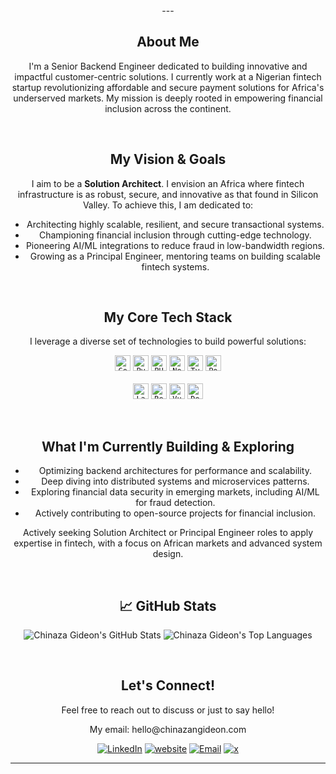 <div align="center">
<!--   <img src="https://placehold.co/150x150/e0e0e0/ffffff?text=Your+Avatar" alt="Your GitHub Avatar" style="border-radius: 50%; width: 150px; height: 150px; object-fit: cover;">
  <h1>Hi there 👋, I'm Chinaza Gideon</h1>
  <h3>Senior Backend Engineer | Aspiring Solution Architect</h3>
  <p>Building impactful, scalable, and customer-centric solutions for a more inclusive Africa.</p>
  <br> -->
  <!-- Optional: Add a short, impactful badge or social links here too -->
<!--   <a href="https://www.linkedin.com/in/chinazangideon/" target="_blank"><img src="https://img.shields.io/badge/LinkedIn-0077B5?style=for-the-badge&logo=linkedin&logoColor=white" alt="LinkedIn"></a>
  <a href="chinazangideon.com" target="_blank"><img src="https://img.shields.io/badge/Website-4285F4?style=for-the-badge&logo=chrome&logoColor=white" alt="website"></a>
  <a href="mailto:hello@chinazangideon.com" target="_blank"><img src="https://img.shields.io/badge/Email-D14836?style=for-the-badge&logo=gmail&logoColor=white" alt="Email"></a>
  <a href="https://x.com/ngwug" target="_blank"><img src="https://img.shields.io/badge/x-324845?style=for-the-badge&logo=x&logoColor=white" alt="x"></a>
</div>-->
 ---

<h2>About Me</h2>
<p>I'm a Senior Backend Engineer dedicated to building innovative and impactful customer-centric solutions. I currently work at a Nigerian fintech startup revolutionizing affordable and secure payment solutions for Africa's underserved markets. My mission is deeply rooted in empowering financial inclusion across the continent.</p>
<!-- <p>My expertise lies in backend engineering and building scalable systems, where I methodically address complex challenges through practical implementation and robust architectural design. My passion stems from building solutions that help my community, family, and foster steady growth, aiming to contribute to a more inclusive economic future.</p>
 -->
<br>

<h2>My Vision & Goals</h2>
<p>I aim to be a <strong>Solution Architect</strong>. I envision an Africa where fintech infrastructure is as robust, secure, and innovative as that found in Silicon Valley. To achieve this, I am dedicated to:</p>
<ul>
  <li>Architecting highly scalable, resilient, and secure transactional systems.</li>
  <li>Championing financial inclusion through cutting-edge technology.</li>
  <li>Pioneering AI/ML integrations to reduce fraud in low-bandwidth regions.</li>
  <li>Growing as a Principal Engineer, mentoring teams on building scalable fintech systems.</li>
</ul>

<br>

<h2>My Core Tech Stack</h2>
<p>I leverage a diverse set of technologies to build powerful solutions:</p>
<p>
  <code><img height="25" src="https://img.shields.io/badge/Go-00ADD8?style=for-the-badge&logo=go&logoColor=white" alt="Go"></code>
  <code><img height="25" src="https://img.shields.io/badge/Python-3776AB?style=for-the-badge&logo=python&logoColor=white" alt="Python"></code>
  <code><img height="25" src="https://img.shields.io/badge/PHP-777BB4?style=for-the-badge&logo=php&logoColor=white" alt="PHP"></code>
  <code><img height="25" src="https://img.shields.io/badge/Node.js-339933?style=for-the-badge&logo=node.js&logoColor=white" alt="Node.js"></code>
  <code><img height="25" src="https://img.shields.io/badge/TypeScript-007ACC?style=for-the-badge&logo=typescript&logoColor=white" alt="TypeScript"></code>
  <code><img height="25" src="https://img.shields.io/badge/PostgreSQL-316192?style=for-the-badge&logo=postgresql&logoColor=white" alt="PostgreSQL"></code>
  <br><br>
  <code><img height="25" src="https://img.shields.io/badge/Laravel-FF2D20?style=for-the-badge&logo=laravel&logoColor=white" alt="Laravel"></code>
  <code><img height="25" src="https://img.shields.io/badge/React-20232A?style=for-the-badge&logo=react&logoColor=61DAFB" alt="React"></code>
  <code><img height="25" src="https://img.shields.io/badge/Vue.js-4FC08D?style=for-the-badge&logo=vue.js&logoColor=white" alt="Vue.js"></code>
  <code><img height="25" src="https://img.shields.io/badge/Docker-2496ED?style=for-the-badge&logo=docker&logoColor=white" alt="Docker"></code>
  <!-- Feel free to add more relevant technologies here, e.g., cloud platforms (AWS, GCP, Azure), CI/CD tools, message brokers, etc. -->
</p>

<br>

<h2>What I'm Currently Building & Exploring</h2>
<ul>
  <li>Optimizing backend architectures for performance and scalability.</li>
  <li>Deep diving into distributed systems and microservices patterns.</li>
  <li>Exploring financial data security in emerging markets, including AI/ML for fraud detection.</li>
  <li>Actively contributing to open-source projects for financial inclusion.</li>
</ul>
<p>Actively seeking Solution Architect or Principal Engineer roles to apply expertise in fintech, with a focus on African markets and advanced system design.</p>

<br>

<h2>📈 GitHub Stats</h2>
<!-- Replace [YOUR_GITHUB_USERNAME] with your actual GitHub username -->
<p align="center">
  <img src="https://github-readme-stats.vercel.app/api?username=chinazagideon&show_icons=true&theme=radical&include_all_commits=true&count_private=true" alt="Chinaza Gideon's GitHub Stats"/>
  <img src="https://github-readme-stats.vercel.app/api/top-langs/?username=chinazagideon&layout=compact&theme=radical" alt="Chinaza Gideon's Top Languages"/>
</p>

<br>

<h2>Let's Connect!</h2>
<p>Feel free to reach out to discuss or just to say hello!</p>
<p>My email: hello@chinazangideon.com</p>
<p>
   <a href="https://www.linkedin.com/in/chinazangideon/" target="_blank"><img src="https://img.shields.io/badge/LinkedIn-0077B5?style=for-the-badge&logo=linkedin&logoColor=white" alt="LinkedIn"></a>
  <a href="chinazangideon.com" target="_blank"><img src="https://img.shields.io/badge/Website-4285F4?style=for-the-badge&logo=chrome&logoColor=white" alt="website"></a>
  <a href="mailto:hello@chinazangideon.com" target="_blank"><img src="https://img.shields.io/badge/Email-D14836?style=for-the-badge&logo=gmail&logoColor=white" alt="Email"></a>
  <a href="https://x.com/ngwug" target="_blank"><img src="https://img.shields.io/badge/x-324845?style=for-the-badge&logo=x&logoColor=white" alt="x"></a>
  <!-- Add other relevant social links like Twitter/X, Personal Website/Blog -->
</p>

---
